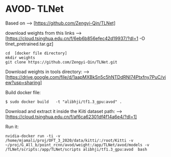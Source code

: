 # AVOD- TLNet
 Based on --> [https://github.com/Zengyi-Qin/TLNet]

download weights from this links --> [https://cloud.tsinghua.edu.cn/f/6eb6b856efec42d19937/?dl=1 -O tlnet_pretrained.tar.gz]
```
cd  [docker file directory]
mkdir weights
git clone https://github.com/Zengyi-Qin/TLNet.git 
``` 

Download weights in tools directory: --> [https://drive.google.com/file/d/1aapMXBkSn5c5hNTDdRNI74Ptxfny7PuC/view?usp=sharing]


Build docker file:
```
$ sudo docker build   -t "alibhji/tf1.3_gpu:avod" .

``` 

Download and extract it inside the Kiiti dataset path: --> [https://cloud.tsinghua.edu.cn/f/af6ca62301df4f14a6e4/?dl=1]

Run it:
``` 				
nvidia-docker run -ti -v /home/mjamali/proj/OFT_3_2020/data/kitti/:/root/Kitti -v ~/proj/G_All_b/point_rcnn/avod/weight:/app/TLNet/avod/models -v /TLNet/scripts:/app/TLNet/scripts alibhji/tf1.3_gpu:avod  bash 
``` 
